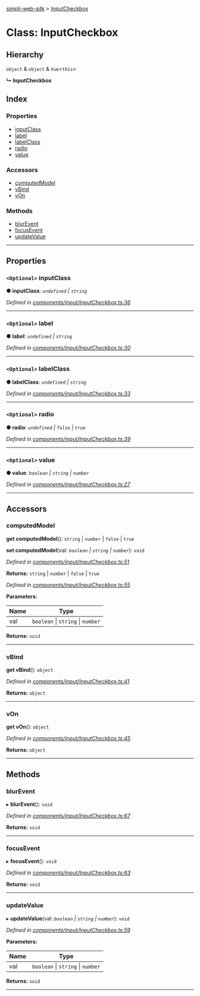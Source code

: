 [simpli-web-sdk](../README.md) > [InputCheckbox](../classes/inputcheckbox.md)

# Class: InputCheckbox

## Hierarchy

 `object` & `object` & `Vue`<`this`>

**↳ InputCheckbox**

## Index

### Properties

* [inputClass](inputcheckbox.md#inputclass)
* [label](inputcheckbox.md#label)
* [labelClass](inputcheckbox.md#labelclass)
* [radio](inputcheckbox.md#radio)
* [value](inputcheckbox.md#value)

### Accessors

* [computedModel](inputcheckbox.md#computedmodel)
* [vBind](inputcheckbox.md#vbind)
* [vOn](inputcheckbox.md#von)

### Methods

* [blurEvent](inputcheckbox.md#blurevent)
* [focusEvent](inputcheckbox.md#focusevent)
* [updateValue](inputcheckbox.md#updatevalue)

---

## Properties

<a id="inputclass"></a>

### `<Optional>` inputClass

**● inputClass**: *`undefined` \| `string`*

*Defined in [components/input/InputCheckbox.ts:36](https://github.com/simplitech/simpli-web-sdk/blob/a829314/src/components/input/InputCheckbox.ts#L36)*

___
<a id="label"></a>

### `<Optional>` label

**● label**: *`undefined` \| `string`*

*Defined in [components/input/InputCheckbox.ts:30](https://github.com/simplitech/simpli-web-sdk/blob/a829314/src/components/input/InputCheckbox.ts#L30)*

___
<a id="labelclass"></a>

### `<Optional>` labelClass

**● labelClass**: *`undefined` \| `string`*

*Defined in [components/input/InputCheckbox.ts:33](https://github.com/simplitech/simpli-web-sdk/blob/a829314/src/components/input/InputCheckbox.ts#L33)*

___
<a id="radio"></a>

### `<Optional>` radio

**● radio**: *`undefined` \| `false` \| `true`*

*Defined in [components/input/InputCheckbox.ts:39](https://github.com/simplitech/simpli-web-sdk/blob/a829314/src/components/input/InputCheckbox.ts#L39)*

___
<a id="value"></a>

### `<Optional>` value

**● value**: *`boolean` \| `string` \| `number`*

*Defined in [components/input/InputCheckbox.ts:27](https://github.com/simplitech/simpli-web-sdk/blob/a829314/src/components/input/InputCheckbox.ts#L27)*

___

## Accessors

<a id="computedmodel"></a>

###  computedModel

**get computedModel**(): `string` \| `number` \| `false` \| `true`

**set computedModel**(val: *`boolean` \| `string` \| `number`*): `void`

*Defined in [components/input/InputCheckbox.ts:51](https://github.com/simplitech/simpli-web-sdk/blob/a829314/src/components/input/InputCheckbox.ts#L51)*

**Returns:** `string` \| `number` \| `false` \| `true`

*Defined in [components/input/InputCheckbox.ts:55](https://github.com/simplitech/simpli-web-sdk/blob/a829314/src/components/input/InputCheckbox.ts#L55)*

**Parameters:**

| Name | Type |
| ------ | ------ |
| val | `boolean` \| `string` \| `number` |

**Returns:** `void`

___
<a id="vbind"></a>

###  vBind

**get vBind**(): `object`

*Defined in [components/input/InputCheckbox.ts:41](https://github.com/simplitech/simpli-web-sdk/blob/a829314/src/components/input/InputCheckbox.ts#L41)*

**Returns:** `object`

___
<a id="von"></a>

###  vOn

**get vOn**(): `object`

*Defined in [components/input/InputCheckbox.ts:45](https://github.com/simplitech/simpli-web-sdk/blob/a829314/src/components/input/InputCheckbox.ts#L45)*

**Returns:** `object`

___

## Methods

<a id="blurevent"></a>

###  blurEvent

▸ **blurEvent**(): `void`

*Defined in [components/input/InputCheckbox.ts:67](https://github.com/simplitech/simpli-web-sdk/blob/a829314/src/components/input/InputCheckbox.ts#L67)*

**Returns:** `void`

___
<a id="focusevent"></a>

###  focusEvent

▸ **focusEvent**(): `void`

*Defined in [components/input/InputCheckbox.ts:63](https://github.com/simplitech/simpli-web-sdk/blob/a829314/src/components/input/InputCheckbox.ts#L63)*

**Returns:** `void`

___
<a id="updatevalue"></a>

###  updateValue

▸ **updateValue**(val: *`boolean` \| `string` \| `number`*): `void`

*Defined in [components/input/InputCheckbox.ts:59](https://github.com/simplitech/simpli-web-sdk/blob/a829314/src/components/input/InputCheckbox.ts#L59)*

**Parameters:**

| Name | Type |
| ------ | ------ |
| val | `boolean` \| `string` \| `number` |

**Returns:** `void`

___

